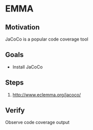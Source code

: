 # EMMA

## Motivation

JaCoCo is a popular code coverage tool


## Goals

* Install JaCoCo


## Steps

1. http://www.eclemma.org/jacoco/


## Verify

Observe code coverage output